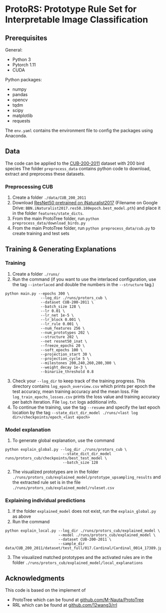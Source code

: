 # ProtoRS: Prototype Rule Set for Interpretable Image Classification

## Prerequisites
General:
- Python 3
- Pytorch 1.11
- CUDA

Python packages:
- numpy
- pandas
- opencv
- tqdm
- scipy
- matplotlib
- requests

The `env.yaml` contains the environment file to config the packages using Anaconda.

## Data
The code can be applied to the [CUB-200-2011](http://www.vision.caltech.edu/datasets/cub_200_2011/) dataset with 200 bird species
The folder `preprocess_data` contains python code to download, extract and preprocess these datasets. 

### Preprocessing CUB
1. Create a folder `./data/CUB_200_2011`
2. Download [ResNet50 pretrained on iNaturalist2017](https://drive.google.com/drive/folders/1yHme1iFQy-Lz_11yZJPlNd9bO_YPKlEU) (Filename on Google Drive: `BBN.iNaturalist2017.res50.180epoch.best_model.pth`) and place it in the folder `features/state_dicts`.
3. From the main ProtoTree folder, run `python preprocess_data/download_birds.py` 
4. From the main ProtoTree folder, run `python preprocess_data/cub.py` to create training and test sets

## Training & Generating Explanations

### Training
1. Create a folder `./runs/`
2. Run the command (if you want to use the interlaced configuration, use the tag `--interlaced` and double the numbers in the `--structure` tag.)
```
python main.py --epochs 300 \
                --log_dir ./runs/protors_cub \
                --dataset CUB-200-2011 \
                --batch_size 128 \
                --lr 0.01 \
                --lr_net 1e-5 \
                --lr_block 0.001 \
                --lr_rule 0.001 \
                --num_features 256 \
                --num_prototypes 202 \
                --structure 202 \
                --net resnet50_inat \
                --freeze_epochs 20 \
                --soft_epochs 100 \
                --projection_start 30 \
                --projection_cycle 5 \
                --milestones 200,240,260,280,300 \
                --weight_decay 1e-3 \
                --binarize_threshold 0.8
```
3. Check your `--log_dir` to keep track of the training progress. This directory contains `log_epoch_overview.csv` which prints per epoch the test accuracy, mean training accuracy and the mean loss. File `log_train_epochs_losses.csv` prints the loss value and training accuracy per batch iteration. File `log.txt` logs additional info. 
4. To continue the training, use the tag `--resume` and specify the last epoch location by the tag `--state_dict_dir_model ./runs/<last log dir>/checkpoints/epoch_<last epoch>`

### Model explanation
1. To generate global explanation, use the command
```
python explain_global.py --log_dir ./runs/protors_cub \
                          --state_dict_dir_model runs/protors_cub/checkpoints/best_test_model \
                          --batch_size 128
```
2. The visualized prototypes are in the folder `./runs/protors_cub/explained_model/prototype_upsampling_results` and the extracted rule set is in the file `./runs/protors_cub/explained_model/ruleset.csv`

### Explaining individual predictions
1. If the folder `explained_model` does not exist, run the `explain_global.py` as above
2. Run the command
```
python explain_local.py --log_dir ./runs/protors_cub/explained_model \
                        --model ./runs/protors_cub/explained_model \
                        --dataset CUB-200-2011 \
                        --sample_dir data/CUB_200_2011/dataset/test_full/017.Cardinal/Cardinal_0014_17389.jpg
```
3. The visualized matched prototypes and the activated rules are in the folder `./runs/protors_cub/explained_model/local_explanations`

## Acknowledgments
This code is based on the implement of 
- ProtoTree which can be found at [github.com/M-Nauta/ProtoTree](https://github.com/M-Nauta/ProtoTree)
- RRL which can be found at [github.com/12wang3/rrl](https://github.com/12wang3/rrl)
